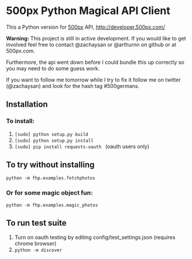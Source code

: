 500px Python Magical API Client
===============================
This a Python version for [500px](http://500px.com/ "500px") API, http://developer.500px.com/  

**Warning:** This project is still in active development. 
If you would like to get involved feel free to contact
@zachaysan or @arthurnn on github or at 500px.com.

Furthermore, the api went down before I could bundle this up
correctly so you may need to do some guess work.

If you want to follow me tomorrow while I try to fix it
follow me on twitter (@zachaysan) and look for the hash tag #500germans.

Installation
------------

### To install:
1.  ```[sudo] python setup.py build ```
2.  ```[sudo] python setup.py install ```
3.  ```[sudo] pip install requests-oauth ``` (oauth users only)

To try without installing
-------------------------	
```python -m fhp.examples.fetchphotos ```

### Or for some magic object fun:
```python -m fhp.examples.magic_photos ```

To run test suite
-----------------
1. Turn on oauth testing by editing config/test_settings.json (requires chrome browser)
2. ```python -m discover ```
